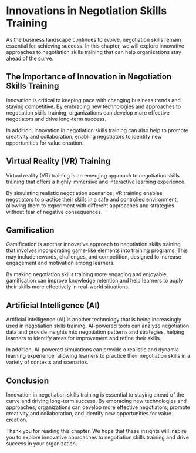 Innovations in Negotiation Skills Training
========================================================================

As the business landscape continues to evolve, negotiation skills remain essential for achieving success. In this chapter, we will explore innovative approaches to negotiation skills training that can help organizations stay ahead of the curve.

The Importance of Innovation in Negotiation Skills Training
-----------------------------------------------------------

Innovation is critical to keeping pace with changing business trends and staying competitive. By embracing new technologies and approaches to negotiation skills training, organizations can develop more effective negotiators and drive long-term success.

In addition, innovation in negotiation skills training can also help to promote creativity and collaboration, enabling negotiators to identify new opportunities for value creation.

Virtual Reality (VR) Training
-----------------------------

Virtual reality (VR) training is an emerging approach to negotiation skills training that offers a highly immersive and interactive learning experience.

By simulating realistic negotiation scenarios, VR training enables negotiators to practice their skills in a safe and controlled environment, allowing them to experiment with different approaches and strategies without fear of negative consequences.

Gamification
------------

Gamification is another innovative approach to negotiation skills training that involves incorporating game-like elements into training programs. This may include rewards, challenges, and competition, designed to increase engagement and motivation among learners.

By making negotiation skills training more engaging and enjoyable, gamification can improve knowledge retention and help learners to apply their skills more effectively in real-world situations.

Artificial Intelligence (AI)
----------------------------

Artificial intelligence (AI) is another technology that is being increasingly used in negotiation skills training. AI-powered tools can analyze negotiation data and provide insights into negotiation patterns and strategies, helping learners to identify areas for improvement and refine their skills.

In addition, AI-powered simulations can provide a realistic and dynamic learning experience, allowing learners to practice their negotiation skills in a variety of contexts and scenarios.

Conclusion
----------

Innovation in negotiation skills training is essential to staying ahead of the curve and driving long-term success. By embracing new technologies and approaches, organizations can develop more effective negotiators, promote creativity and collaboration, and identify new opportunities for value creation.

Thank you for reading this chapter. We hope that these insights will inspire you to explore innovative approaches to negotiation skills training and drive success in your organization.
